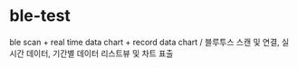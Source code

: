 # ble-test
ble scan + real time data chart + record data chart / 블루투스 스캔 및 연결, 실시간 데이터, 기간별 데이터 리스트뷰 및 차트 표출

